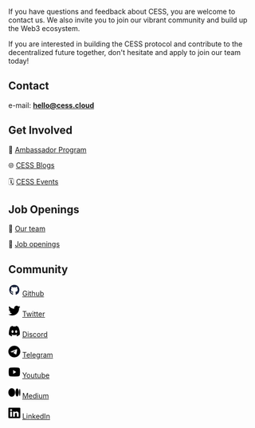 If you have questions and feedback about CESS, you are welcome to contact us. We also invite you to join our vibrant community and build up the Web3 ecosystem.

If you are interested in building the CESS protocol and contribute to the decentralized future together, don't hesitate and apply to join our team today!

## Contact

e-mail: [**hello@cess.cloud**](mailto:hello@cess.cloud)

## Get Involved

👀 [Ambassador Program](https://cess.cloud/ambassador.html)

🌐 [CESS Blogs](https://cess.cloud/posts/news)

🗓 [CESS Events](https://cess.cloud/posts/events)

## Job Openings

👥 [Our team](https://cess.cloud/team.html)

📝 [Job openings](https://cess.cloud/jobs.html)

## Community

<img src="../assets/others/icons/github.png" alt="" data-size="line"> [Github](https://github.com/CESSProject)

<img src="../assets/others/icons/twitter.png" alt="" data-size="line"> [Twitter](https://twitter.com/CESS_Storage)

<img src="../assets/others/icons/discord.png" alt="" data-size="line"> [Discord](https://discord.gg/cess)

<img src="../assets/others/icons/telegram.png" alt="" data-size="line"> [Telegram](https://t.me/CESS_Storage_official)

<img src="../assets/others/icons/youtube.png" alt="" data-size="line"> [Youtube](https://www.youtube.com/@cess_storage2312)

<img src="../assets/others/icons/medium.png" alt="" data-size="line"> [Medium](https://medium.com/@CESS_LAB)

<img src="../assets/others/icons/linkedin.png" alt="" data-size="line"> [LinkedIn](https://www.linkedin.com/company/cumulus-encrypted-storage-system)
